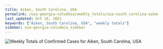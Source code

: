 ```yaml
---
title: Aiken, South Carolina, USA
permalink: /usa-georgia-columbia/weekly_totals/usa-south_carolina-aiken-weekly_totals.html
last_updated: Oct 16, 2021
keywords: ["Aiken, South Carolina, USA", "weekly totals"]
sidebar: usa-georgia-columbia_sidebar
---
```


![Weekly Totals of Confirmed Cases for Aiken, South Carolina, USA](/covid_tracker/images/graphs/usa-south_carolina-aiken-weekly_totals_graph.png)
